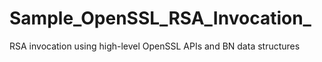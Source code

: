 # Sample_OpenSSL_RSA_Invocation_
RSA invocation using high-level OpenSSL APIs and BN data structures
